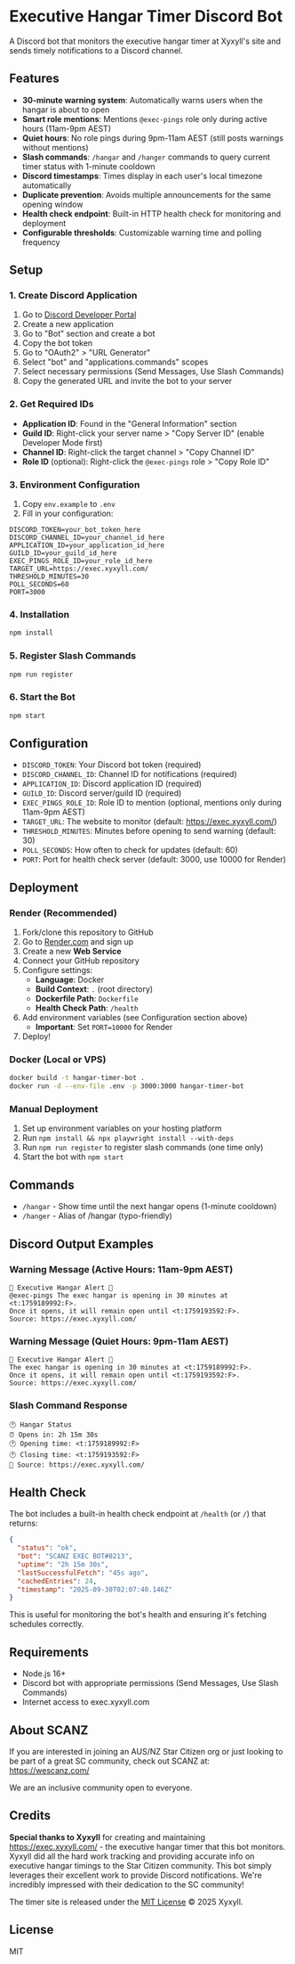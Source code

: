 # Executive Hangar Timer Discord Bot

A Discord bot that monitors the executive hangar timer at Xyxyll's site and sends timely notifications to a Discord channel.

## Features

- **30-minute warning system**: Automatically warns users when the hangar is about to open
- **Smart role mentions**: Mentions `@exec-pings` role only during active hours (11am-9pm AEST)
- **Quiet hours**: No role pings during 9pm-11am AEST (still posts warnings without mentions)
- **Slash commands**: `/hangar` and `/hanger` commands to query current timer status with 1-minute cooldown
- **Discord timestamps**: Times display in each user's local timezone automatically
- **Duplicate prevention**: Avoids multiple announcements for the same opening window
- **Health check endpoint**: Built-in HTTP health check for monitoring and deployment
- **Configurable thresholds**: Customizable warning time and polling frequency

## Setup

### 1. Create Discord Application

1. Go to [Discord Developer Portal](https://discord.com/developers/applications)
2. Create a new application
3. Go to "Bot" section and create a bot
4. Copy the bot token
5. Go to "OAuth2" > "URL Generator"
6. Select "bot" and "applications.commands" scopes
7. Select necessary permissions (Send Messages, Use Slash Commands)
8. Copy the generated URL and invite the bot to your server

### 2. Get Required IDs

- **Application ID**: Found in the "General Information" section
- **Guild ID**: Right-click your server name > "Copy Server ID" (enable Developer Mode first)
- **Channel ID**: Right-click the target channel > "Copy Channel ID"
- **Role ID** (optional): Right-click the `@exec-pings` role > "Copy Role ID"

### 3. Environment Configuration

1. Copy `env.example` to `.env`
2. Fill in your configuration:

```env
DISCORD_TOKEN=your_bot_token_here
DISCORD_CHANNEL_ID=your_channel_id_here
APPLICATION_ID=your_application_id_here
GUILD_ID=your_guild_id_here
EXEC_PINGS_ROLE_ID=your_role_id_here
TARGET_URL=https://exec.xyxyll.com/
THRESHOLD_MINUTES=30
POLL_SECONDS=60
PORT=3000
```

### 4. Installation

```bash
npm install
```

### 5. Register Slash Commands

```bash
npm run register
```

### 6. Start the Bot

```bash
npm start
```

## Configuration

- `DISCORD_TOKEN`: Your Discord bot token (required)
- `DISCORD_CHANNEL_ID`: Channel ID for notifications (required)
- `APPLICATION_ID`: Discord application ID (required)
- `GUILD_ID`: Discord server/guild ID (required)
- `EXEC_PINGS_ROLE_ID`: Role ID to mention (optional, mentions only during 11am-9pm AEST)
- `TARGET_URL`: The website to monitor (default: https://exec.xyxyll.com/)
- `THRESHOLD_MINUTES`: Minutes before opening to send warning (default: 30)
- `POLL_SECONDS`: How often to check for updates (default: 60)
- `PORT`: Port for health check server (default: 3000, use 10000 for Render)

## Deployment

### Render (Recommended)

1. Fork/clone this repository to GitHub
2. Go to [Render.com](https://render.com) and sign up
3. Create a new **Web Service**
4. Connect your GitHub repository
5. Configure settings:
   - **Language**: Docker
   - **Build Context**: `.` (root directory)
   - **Dockerfile Path**: `Dockerfile`
   - **Health Check Path**: `/health`
6. Add environment variables (see Configuration section above)
   - **Important**: Set `PORT=10000` for Render
7. Deploy!

### Docker (Local or VPS)

```bash
docker build -t hangar-timer-bot .
docker run -d --env-file .env -p 3000:3000 hangar-timer-bot
```

### Manual Deployment

1. Set up environment variables on your hosting platform
2. Run `npm install && npx playwright install --with-deps`
3. Run `npm run register` to register slash commands (one time only)
4. Start the bot with `npm start`

## Commands

- `/hangar` - Show time until the next hangar opens (1-minute cooldown)
- `/hanger` - Alias of /hangar (typo-friendly)

## Discord Output Examples

### Warning Message (Active Hours: 11am-9pm AEST)
```
🚨 Executive Hangar Alert 🚨
@exec-pings The exec hangar is opening in 30 minutes at <t:1759189992:F>.
Once it opens, it will remain open until <t:1759193592:F>.
Source: https://exec.xyxyll.com/
```

### Warning Message (Quiet Hours: 9pm-11am AEST)
```
🚨 Executive Hangar Alert 🚨
The exec hangar is opening in 30 minutes at <t:1759189992:F>.
Once it opens, it will remain open until <t:1759193592:F>.
Source: https://exec.xyxyll.com/
```

### Slash Command Response
```
🕐 Hangar Status
⏰ Opens in: 2h 15m 30s
🕐 Opening time: <t:1759189992:F>
🕐 Closing time: <t:1759193592:F>
📅 Source: https://exec.xyxyll.com/
```

## Health Check

The bot includes a built-in health check endpoint at `/health` (or `/`) that returns:

```json
{
  "status": "ok",
  "bot": "SCANZ EXEC BOT#8213",
  "uptime": "2h 15m 30s",
  "lastSuccessfulFetch": "45s ago",
  "cachedEntries": 24,
  "timestamp": "2025-09-30T02:07:40.146Z"
}
```

This is useful for monitoring the bot's health and ensuring it's fetching schedules correctly.

## Requirements

- Node.js 16+
- Discord bot with appropriate permissions (Send Messages, Use Slash Commands)
- Internet access to exec.xyxyll.com

## About SCANZ

If you are interested in joining an AUS/NZ Star Citizen org or just looking to be part of a great SC community, check out SCANZ at: https://wescanz.com/

We are an inclusive community open to everyone.

## Credits

**Special thanks to Xyxyll** for creating and maintaining https://exec.xyxyll.com/ - the executive hangar timer that this bot monitors. Xyxyll did all the hard work tracking and providing accurate info on executive hangar timings to the Star Citizen community. This bot simply leverages their excellent work to provide Discord notifications. We're incredibly impressed with their dedication to the SC community!

The timer site is released under the [MIT License](https://exec.xyxyll.com/) © 2025 Xyxyll.

## License

MIT